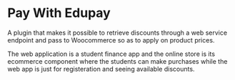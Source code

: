 **Pay With Edupay**
====================

A plugin that makes it possible to retrieve discounts through a web service endpoint and pass to Woocommerce so as to apply on product prices.

The web application is a student finance app and the online store is its ecommerce component where the students can make purchases while the web app is just for registeration and seeing available discounts.
